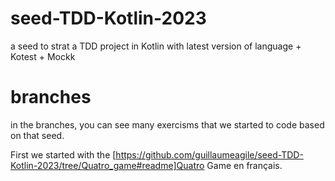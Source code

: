 # seed-TDD-Kotlin-2023
a seed to strat a TDD project in Kotlin with latest version of language + Kotest + Mockk

# branches

in the branches, you can see many exercisms that we started to code based on that seed.

First we started with the [https://github.com/guillaumeagile/seed-TDD-Kotlin-2023/tree/Quatro_game#readme]Quatro Game
en français.

